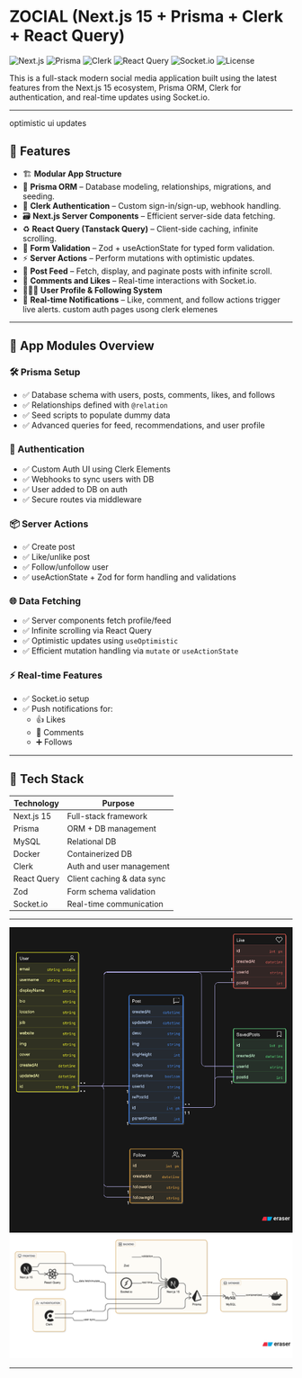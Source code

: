 # ZOCIAL (Next.js 15 + Prisma + Clerk + React Query)

![Next.js](https://img.shields.io/badge/Next.js-15-black?logo=nextdotjs)
![Prisma](https://img.shields.io/badge/Prisma-ORM-blue?logo=prisma)
![Clerk](https://img.shields.io/badge/Auth-Clerk-orange?logo=clerk)
![React Query](https://img.shields.io/badge/React%20Query-TanStack-critical?logo=reactquery)
![Socket.io](https://img.shields.io/badge/Real--Time-Socket.io-lightgrey?logo=socketdotio)
![License](https://img.shields.io/badge/License-MIT-green)

This is a full-stack modern social media application built using the latest features from the Next.js 15 ecosystem, Prisma ORM, Clerk for authentication, and real-time updates using Socket.io.

---

optimistic ui updates 

## 🚀 Features

- 🏗️ **Modular App Structure**
- 🧠 **Prisma ORM** – Database modeling, relationships, migrations, and seeding.
- 🔐 **Clerk Authentication** – Custom sign-in/sign-up, webhook handling.
- 🗃️ **Next.js Server Components** – Efficient server-side data fetching.
- ♻️ **React Query (Tanstack Query)** – Client-side caching, infinite scrolling.
- 🧪 **Form Validation** – Zod + useActionState for typed form validation.
- ⚡ **Server Actions** – Perform mutations with optimistic updates.
- 💬 **Post Feed** – Fetch, display, and paginate posts with infinite scroll.
- 🧾 **Comments and Likes** – Real-time interactions with Socket.io.
- 🧑‍🤝‍🧑 **User Profile & Following System**
- 🔔 **Real-time Notifications** – Like, comment, and follow actions trigger live alerts.
custom auth pages usong clerk elemenes

---

## 🧱 App Modules Overview

### 🛠️ Prisma Setup
- ✅ Database schema with users, posts, comments, likes, and follows
- ✅ Relationships defined with `@relation`
- ✅ Seed scripts to populate dummy data
- ✅ Advanced queries for feed, recommendations, and user profile

### 🔐 Authentication
- ✅ Custom Auth UI using Clerk Elements
- ✅ Webhooks to sync users with DB
- ✅ User added to DB on auth
- ✅ Secure routes via middleware

### 📦 Server Actions
- ✅ Create post
- ✅ Like/unlike post
- ✅ Follow/unfollow user
- ✅ useActionState + Zod for form handling and validations

### 🌐 Data Fetching
- ✅ Server components fetch profile/feed
- ✅ Infinite scrolling via React Query
- ✅ Optimistic updates using `useOptimistic`
- ✅ Efficient mutation handling via `mutate` or `useActionState`

### ⚡ Real-time Features
- ✅ Socket.io setup
- ✅ Push notifications for:
  - 👍 Likes
  - 💬 Comments
  - ➕ Follows

---

## 🧪 Tech Stack

| Technology | Purpose |
|------------|---------|
| Next.js 15 | Full-stack framework |
| Prisma     | ORM + DB management |
| MySQL      | Relational DB |
| Docker     | Containerized DB |
| Clerk      | Auth and user management |
| React Query| Client caching & data sync |
| Zod        | Form schema validation |
| Socket.io  | Real-time communication |

---

![ER Diagram](public/general/er-diagram.png)
![ER Diagram](public/general/arc-diagram.png)

---


